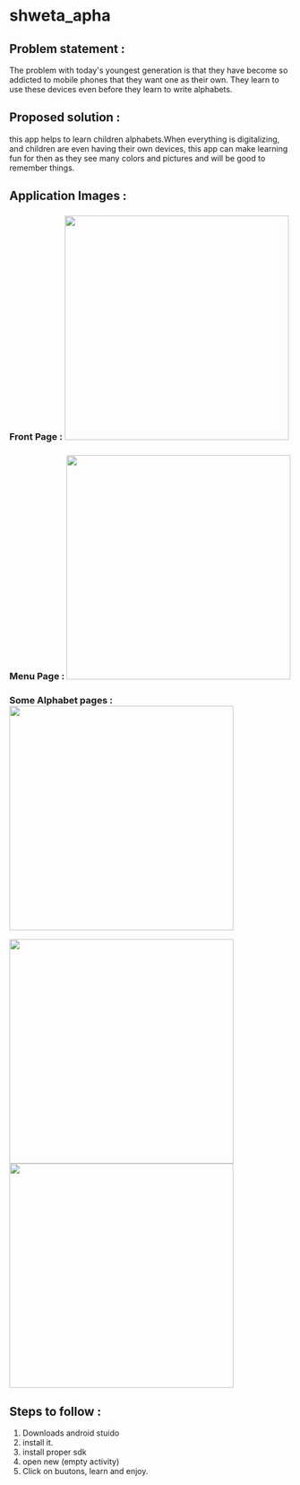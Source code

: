 # shweta_apha


## Problem statement :
The problem with today's youngest generation is that they have become so addicted to mobile phones that they want one as their own. They learn to use these devices even before they learn to write alphabets.


## Proposed solution :
this app helps to learn children alphabets.When everything is digitalizing, and children are even having their own devices, this app can make learning fun for then as they see many colors and pictures and will be good to remember things.


## Application Images :

### Front Page : <Img src = "https://user-images.githubusercontent.com/65994349/195751031-c15392e0-3907-4cb7-a5ac-e82c7a3a4b0e.jpg" width = 400/>

### Menu Page : <Img src = "https://user-images.githubusercontent.com/65994349/195751122-46dd14cb-ba71-45c5-9170-0564ed20d383.jpg" width = 400/>

### Some Alphabet pages : <Img src = "https://user-images.githubusercontent.com/65994349/195751363-72184b8b-dc1f-4e3f-af7e-53934626282c.jpg" width = 400/>
<Img src = "https://user-images.githubusercontent.com/65994349/195751320-cc732d3a-1fd0-4bd6-9005-47dd309d12c9.jpg" width = 400/>
<Img src = "https://user-images.githubusercontent.com/65994349/195751343-f5e14692-b936-4ec8-a834-7dca8d3abd75.jpg" width = 400/>

## Steps to follow :
1. Downloads android stuido
2. install it.
3. install proper sdk
4. open new (empty activity)
3. Click on buutons, learn and enjoy.


